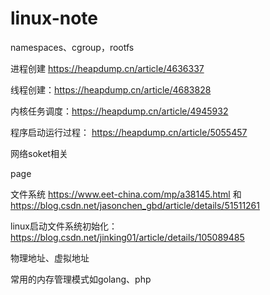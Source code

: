 # linux-note

namespaces、cgroup，rootfs

进程创建 https://heapdump.cn/article/4636337

线程创建：https://heapdump.cn/article/4683828

内核任务调度：https://heapdump.cn/article/4945932 

程序启动运行过程： https://heapdump.cn/article/5055457

网络soket相关

page

文件系统 https://www.eet-china.com/mp/a38145.html 和 https://blog.csdn.net/jasonchen_gbd/article/details/51511261

linux启动文件系统初始化： https://blog.csdn.net/jinking01/article/details/105089485

物理地址、虚拟地址

常用的内存管理模式如golang、php
